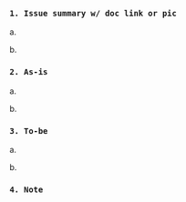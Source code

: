 ### `1. Issue summary w/ doc link or pic`

a. 

b. 


### `2. As-is`

a. 

b. 


### `3. To-be`

a. 

b. 


### `4. Note`
